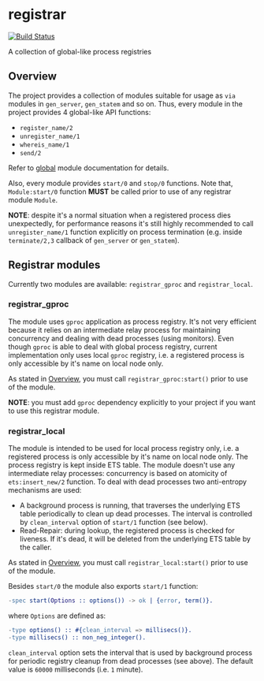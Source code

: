 # registrar

[![Build Status](https://travis-ci.com/bdt-group/registrar.svg?branch=main)](https://travis-ci.com/bdt-group/registrar)

A collection of global-like process registries

## Overview

The project provides a collection of modules suitable for usage
as `via` modules in `gen_server`, `gen_statem` and so on. Thus,
every module in the project provides 4 global-like API functions:

- `register_name/2`
- `unregister_name/1`
- `whereis_name/1`
- `send/2`

Refer to [global](https://erlang.org/doc/man/global.html) module documentation
for details.

Also, every module provides `start/0` and `stop/0` functions. Note that,
`Module:start/0` function **MUST** be called prior to use of any registrar module `Module`.

**NOTE**: despite it's a normal situation when a registered process dies unexpectedly,
for performance reasons it's still highly recommended to call `unregister_name/1`
function explicitly on process termination (e.g. inside `terminate/2,3` callback
of `gen_server` or `gen_statem`).

## Registrar modules

Currently two modules are available: `registrar_gproc` and `registrar_local`.

### registrar_gproc

The module uses `gproc` application as process registry. It's not very efficient
because it relies on an intermediate relay process for maintaining concurrency and
dealing with dead processes (using monitors). Even though `gproc` is able to deal with global
process registry, current implementation only uses local `gproc` registry,
i.e. a registered process is only accessible by it's name on local node only.

As stated in [Overview](#overview), you must call `registrar_gproc:start()` prior
to use of the module.

**NOTE**: you must add `gproc` dependency explicitly to your project if you want
to use this registrar module.

### registrar_local

The module is intended to be used for local process registry only, i.e. a registered
process is only accessible by it's name on local node only. The process registry is
kept inside ETS table. The module doesn't use any intermediate relay processes:
concurrency is based on atomicity of `ets:insert_new/2` function. To deal with
dead processes two anti-entropy mechanisms are used:

- A background process is running, that traverses the underlying ETS table periodically
  to clean up dead processes. The interval is controlled by `clean_interval` option of
  `start/1` function (see below).
- Read-Repair: during lookup, the registered process is checked for liveness. If it's
  dead, it will be deleted from the underlying ETS table by the caller.

As stated in [Overview](#overview), you must call `registrar_local:start()` prior
to use of the module.

Besides `start/0` the module also exports `start/1` function:
```erl
-spec start(Options :: options()) -> ok | {error, term()}.
```
where `Options` are defined as:
```erl
-type options() :: #{clean_interval => millisecs()}.
-type millisecs() :: non_neg_integer().
```
`clean_interval` option sets the interval that is used by background process
for periodic registry cleanup from dead processes (see above). The default
value is `60000` milliseconds (i.e. `1` minute).
